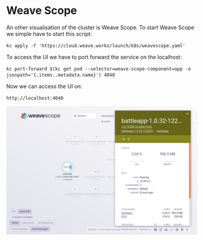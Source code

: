 # Weave Scope
An other visualisation of the cluster is Weave Scope. To start Weave Scope we simple
have to start this script:
```
kc apply -f 'https://cloud.weave.works/launch/k8s/weavescope.yaml'
```

To access the UI we have to port forward the service on the localhost:
```
kc port-forward $(kc get pod --selector=weave-scope-component=app -o jsonpath='{.items..metadata.name}') 4040
```

Now we can access the UI on:
```
http://localhost:4040
```

![Weaave Scope](images/weavescope.png)
